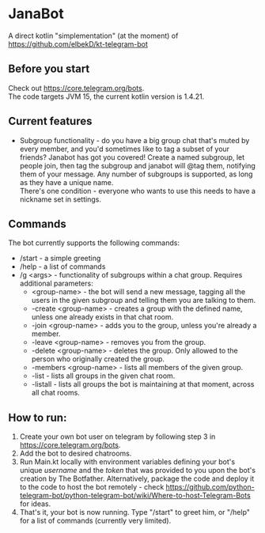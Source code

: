 # JanaBot
A direct kotlin "simplementation" (at the moment) of https://github.com/elbekD/kt-telegram-bot

## Before you start
Check out https://core.telegram.org/bots.  
The code targets JVM 15, the current kotlin version is 1.4.21.

## Current features
- Subgroup functionality - do you have a big group chat that's muted by every member, 
and you'd sometimes like to tag a subset of your friends? Janabot has got you covered! 
Create a named subgroup, let people join, then tag the subgroup and janabot will @tag them,
notifying them of your message. Any number of subgroups is supported, as long as they have a unique name.  
There's one condition - everyone who wants to use this needs to have a nickname set in settings.

## Commands
The bot currently supports the following commands:
- /start - a simple greeting
- /help - a list of commands
- /g \<args> - functionality of subgroups within a chat group. Requires additional parameters:
    - \<group-name> - the bot will send a new message, tagging all the users in the given subgroup and telling
    them you are talking to them. 
    - \-create \<group-name> - creates a group with the defined name, unless one already exists in that chat room.
    - \-join \<group-name> - adds you to the group, unless you're already a member.
    - \-leave \<group-name> - removes you from the group.
    - \-delete \<group-name> - deletes the group. Only allowed to the person who originally created the group.
    - \-members \<group-name> - lists all members of the given group.
    - \-list - lists all groups in the given chat room.
    - \-listall - lists all groups the bot is maintaining at that moment, across all chat rooms.

## How to run:
1. Create your own bot user on telegram by following step 3 in https://core.telegram.org/bots.
2. Add the bot to desired chatrooms.
3. Run Main.kt locally with environment variables defining your bot's unique *username* and the *token* that was 
provided to you upon the bot's creation by The Botfather. Alternatively, package the code and deploy it to 
the code to host the bot remotely - check https://github.com/python-telegram-bot/python-telegram-bot/wiki/Where-to-host-Telegram-Bots for ideas.
4. That's it, your bot is now running. Type "/start" to greet him, or "/help" for a list of commands (currently very limited).